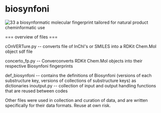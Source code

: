 

# biosynfoni
![33](https://github.com/lucinamay/biosynfoni/assets/119406697/93498121-b298-4cc7-ab3a-a7b7ca54b665)
a biosynformatic molecular fingerprint tailored for natural product cheminformatic use

=== overview of files ===

cOnVERTure.py	--	converts file of InChI's or SMILES into a RDKit Chem.Mol object sdf file

concerto_fp.py 	--  Converconverts RDKit Chem.Mol objects into their respective Biosynfoni fingerprints

def_biosynfoni 	--  contains the definitions of Biosynfoni (versions of each substructure key, 
                	versions of collections of substructure keys) as dictionaries
inoutput.py 	--	collection of input and output handling functions that are reused between codes


Other files were used in collection and curation of data, and are written specifically for their data formats. Reuse at own risk.



